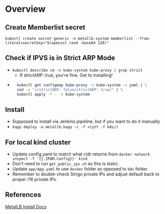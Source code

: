 # Overview


## Create Memberlist secret

`kubectl create secret generic -n metallb-system memberlist --from-literal=secretkey="$(openssl rand -base64 128)" `

## Check if IPVS is in Strict ARP Mode

- `kubectl describe cm -n kube-system kube-proxy | grep strict`
    - If strictARP: true, you're fine. Get to installing!
- ```bash
    kubectl get configmap kube-proxy -n kube-system -o yaml | \
    sed -e "s/strictARP: false/strictARP: true/" | \
    kubectl apply -f - -n kube-system
  ```

## Install

- Supposed to install via Jenkins pipeline, but if you want to do it manually
- `kapp deploy -a metallb.kapp -c -f <(ytt -f k8s/)`

## For local kind cluster

- Update config.yaml to match what cidr returns from `docker network inspect -f '{{.IPAM.Config}}' kind`
- Don't need to run `get_public_ips.sh` as this is static.
- Update `app/App.yaml` to use `docker` folder as opposed to `k8s` folder.
- Remember to double-check Strigo private IPs and adjust default back to proper /16 private IPs.

## References

[MetalLB Install Docs](https://metallb.universe.tf/installation/)
